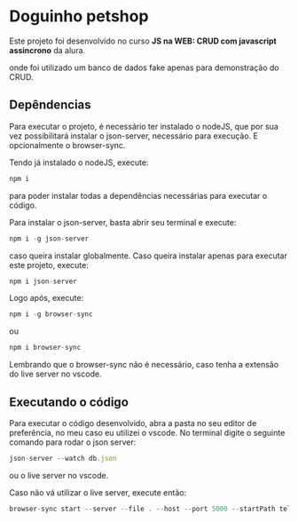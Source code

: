 # Doguinho petshop

Este projeto foi desenvolvido no curso **JS na WEB: CRUD com javascript assincrono** da alura.

onde foi utilizado um banco de dados fake apenas para demonstração do CRUD.

## Depêndencias

Para executar o projeto, é necessário ter instalado o nodeJS, que por sua vez possibilitará instalar o json-server, necessário para execução. E opcionalmente o browser-sync.

Tendo já instalado o nodeJS, execute:

```js
npm i
```

para poder instalar todas a dependências necessárias para executar o código.

Para instalar o json-server, basta abrir seu terminal e execute:

```js
npm i -g json-server
```

caso queira instalar globalmente. Caso queira instalar apenas para executar este projeto, execute:

```js
npm i json-server
```

Logo após, execute:

```js
npm i -g browser-sync
```

ou

```js
npm i browser-sync
```

Lembrando que o browser-sync não é necessário, caso tenha a extensão do live server no vscode.

## Executando o código

Para executar o código desenvolvido, abra a pasta no seu editor de preferência, no meu caso eu utilizei o vscode. No terminal digite o seguinte comando para rodar o json server:

```js
json-server --watch db.json
```

ou o live server no vscode.

Caso não vá utilizar o live server, execute então:

```js
browser-sync start --server --file . --host --port 5000 --startPath telas/lista_cliente.html
```
